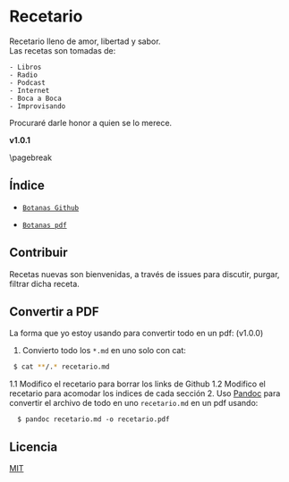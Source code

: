 <!-- link internal -->
<a name="botanas"></a>

# Recetario

Recetario lleno de amor, libertad y sabor.  
Las recetas son tomadas de:

```
- Libros
- Radio
- Podcast
- Internet
- Boca a Boca
- Improvisando
```

Procuraré darle honor a quien se lo merece.

**v1.0.1**

<!-- page break for pandoc converter or html converter -->
\pagebreak
<div style="page-break-after: always;"></div>

## Índice

- [`Botanas Github`](./recetario/botanas/index.md)

- [`Botanas pdf`](#botanas)

## Contribuir

Recetas nuevas son bienvenidas, a través de issues para discutir, purgar, filtrar dicha receta.

## Convertir a PDF

La forma que yo estoy usando para convertir todo en un pdf: (v1.0.0)

1. Convierto todo los `*.md` en uno solo con cat:
  ```bash
   $ cat **/.* recetario.md
  ```
  1.1 Modifico el recetario para borrar los links de Github
  1.2 Modifico el recetario para acomodar los indices de cada sección
2. Uso [Pandoc](https://pandoc.org) para convertir el archivo de todo en uno `recetario.md` en un pdf usando:
```
  $ pandoc recetario.md -o recetario.pdf
```

## Licencia
[MIT](https://choosealicense.com/licenses/mit/)
